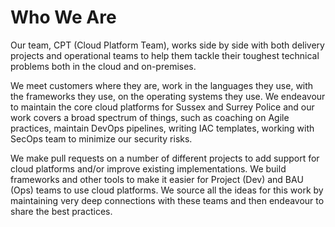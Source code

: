 # Who We Are

Our team, CPT (Cloud Platform Team), works side by side with both delivery projects and operational teams to help them tackle their toughest technical problems both in the cloud and on-premises.

We meet customers where they are, work in the languages they use, with the frameworks they use, on the operating systems they use. We endeavour to maintain the core cloud platforms for Sussex and Surrey Police and our work covers a broad spectrum of things, such as coaching on Agile practices, maintain DevOps pipelines, writing IAC templates, working with SecOps team to minimize our security risks.

 We make pull requests on a number of different projects to add support for cloud platforms and/or improve existing implementations. We build frameworks and other tools to make it easier for Project (Dev) and BAU (Ops) teams to use cloud platforms. We source all the ideas for this work by maintaining very deep connections with these teams and then endeavour to share the best practices.
